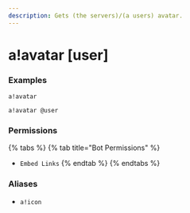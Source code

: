 ```yaml
---
description: Gets (the servers)/(a users) avatar.
---
```


# a!avatar \[user\]

### Examples

```text
a!avatar 
```

```text
a!avatar @user
```

### Permissions

{% tabs %}
{% tab title="Bot Permissions" %}
* `Embed Links`
{% endtab %}
{% endtabs %}

### Aliases

* `a!icon`

